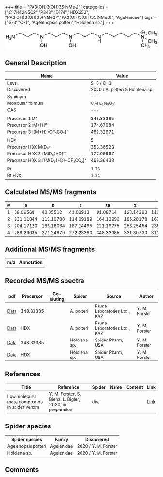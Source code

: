 +++
title = "PA3(OH)3(OH)35(NMe₃)⁺"
categories = ["C17H42N5O2","P348","D174","HDX353",
"PA3(OH)3(OH)35(NMe3)","PA3(OH)3(OH)35(NMe3)",
"Agelenidae"]
tags = ["S-3","C-1",
"Agelenopsis potteri","Hololena sp."]
+++

![](/img/PA3(OH)3(OH)35(NMe3).png)

## General Description

| Name                       | Value              |
|----------------------------|--------------------|
| Level                      | S-3 / C-1          |
| Discovered                 | 2020 / A. potteri & Hololena sp.  |
| Synonym                    | ---                |
| Molecular formula          | C₁₇H₄₂N₅O₂⁺        |
| CAS                        | ---                |
|                            |                    |
| Precursor 1  M⁺         | 348.33385                   |
| Precursor 2 [M+H]²⁺       | 174.67084                   |
| Precursor 3 [(M+H)+CF₃CO₂]⁺       | 462.32671                   |
|                            |                    |
| HDX                        | 5                  |
| Precursor HDX    M(D₅)⁺   | 353.36523                   |
| Precursor HDX 2 [M(D₅)+D]²⁺ | 177.68967                   |
| Precursor HDX 3 [(M(D₅)+D)+CF₃CO₂]⁺  | 468.36438                   |
|                            |                    |
| Rt                         | 1.23                   |
| Rt HDX                     | 1.14                   |

## Calculated MS/MS fragments

| # | a         | b         | c         | ta        | z         | y         | tz        |
|---|-----------|-----------|-----------|-----------|-----------|-----------|-----------|
| 1 | 58.06568 | 40.05512 | 41.03913 | 91.08714 | 128.14393 | 111.11738 | 146.17830 |
| 2 | 131.11844 | 113.10788 | 114.09189 | 164.13990 | 185.20178 | 167.16740 | 219.23106 |
| 3 | 204.17120 | 186.16064 | 187.14465 | 221.19775 | 258.25454 | 239.21234 | 292.28382 |
| 4 | 289.26035 | 271.24979 | 272.23380 | 348.33385 | 331.30730 | 311.25727 | 349.34167 |

## Additional MS/MS fragments

| m/z | Annotation |
|-----|------------|
|     |            |

## Recorded MS/MS spectra

| pdf                                             | Precursor | Co-eluting | Spider      | Source                       | Author        |
|-------------------------------------------------|-----------|------------|-------------|------------------------------|---------------|
| [Data](/pdf/A-potteri/348_PA3(OH)3(OH)35(NMe3)_Ap.pdf) | 348.33385  |           | A. potteri | Fauna Laboratories Ltd., KAZ | Y. M. Forster |
| [Data](/pdf/A-potteri/348_PA3(OH)3(OH)35(NMe3)_Ap_HDX.pdf) | HDX  |           | A. potteri | Fauna Laboratories Ltd., KAZ | Y. M. Forster |
| [Data](/pdf/Hololena-sp/348_PA3(OH)3(OH)35(NMe3)_Ho-sp.pdf) | 348.33385 |           | Hololena sp. | Spider Pharm, USA | Y. M. Forster |
| [Data](/pdf/Hololena-sp/348_PA3(OH)3(OH)35(NMe3)_Ho-sp_HDX.pdf) | HDX |           | Hololena sp. | Spider Pharm, USA | Y. M. Forster |

## References

| Title | Reference | Spider | Name | Content | Link |
|-------|-----------|--------|------|---------|------|
| Low molecular mass compounds in spider venom      | Y. M. Forster, S. Bienz, L. Bigler, 2020, in preparation          | div.       |   |   | [Link](unknown) |

## Spider species

| Spider species     | Family     | Discovered           |
|--------------------|------------|----------------------|
| Agelenopsis potteri | Agelenidae | 2020 / Y. M. Forster |
| Hololena sp. | Agelenidae | 2020 / Y. M. Forster |


## Comments